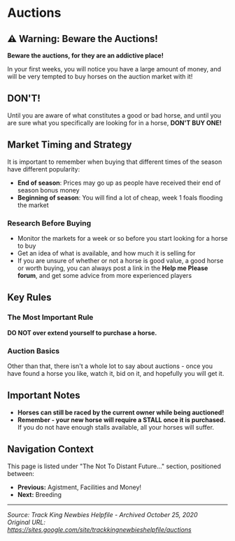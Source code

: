 # Auctions

## ⚠️ Warning: Beware the Auctions!

**Beware the auctions, for they are an addictive place!**

In your first weeks, you will notice you have a large amount of money, and will be very tempted to buy horses on the auction market with it!

## **DON'T!**

Until you are aware of what constitutes a good or bad horse, and until you are sure what you specifically are looking for in a horse, **DON'T BUY ONE!**

## Market Timing and Strategy

It is important to remember when buying that different times of the season have different popularity:

- **End of season**: Prices may go up as people have received their end of season bonus money
- **Beginning of season**: You will find a lot of cheap, week 1 foals flooding the market

### Research Before Buying

- Monitor the markets for a week or so before you start looking for a horse to buy
- Get an idea of what is available, and how much it is selling for
- If you are unsure of whether or not a horse is good value, a good horse or worth buying, you can always post a link in the **Help me Please forum**, and get some advice from more experienced players

## Key Rules

### The Most Important Rule
**DO NOT over extend yourself to purchase a horse.**

### Auction Basics
Other than that, there isn't a whole lot to say about auctions - once you have found a horse you like, watch it, bid on it, and hopefully you will get it.

## Important Notes

- **Horses can still be raced by the current owner while being auctioned!**
- **Remember - your new horse will require a STALL once it is purchased.** If you do not have enough stalls available, all your horses will suffer.

## Navigation Context
This page is listed under "The Not To Distant Future..." section, positioned between:
- **Previous:** Agistment, Facilities and Money!
- **Next:** Breeding

---
*Source: Track King Newbies Helpfile - Archived October 25, 2020*  
*Original URL: https://sites.google.com/site/trackkingnewbieshelpfile/auctions*
